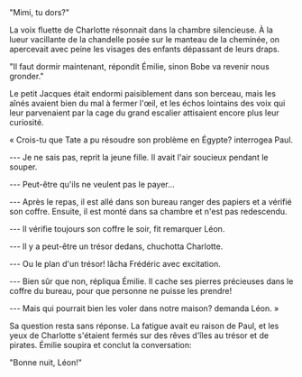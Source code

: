 <!--
C02S03: Le coffre
Personnages:

POV: Léon Grünberg
Résumé:
Les enfants sont intrigués par le coffre dans lequel Adolphe range ses diamants
chaque jour.
-->


## 


"Mimi, tu dors?"

La voix fluette de Charlotte résonnait dans la chambre silencieuse.
À la lueur vacillante de la chandelle posée sur le manteau de la cheminée, 
on apercevait avec peine les visages des enfants dépassant de leurs draps.


"Il faut dormir maintenant, répondit Émilie, sinon Bobe va revenir nous
gronder."

Le petit Jacques était endormi paisiblement dans son berceau, mais les aînés
avaient bien du mal à fermer l'œil, et les échos lointains des voix
qui leur parvenaient par la cage du grand escalier attisaient encore plus
leur curiosité.

« Crois-tu que Tate a pu résoudre son problème en Égypte? interrogea Paul.

--- Je ne sais pas, reprit la jeune fille. Il avait l'air soucieux pendant le
souper.

--- Peut-être qu'ils ne veulent pas le payer…

--- Après le repas, il est allé dans son bureau ranger des papiers
et a vérifié son coffre. Ensuite, il est monté dans sa chambre et n'est pas
redescendu.

--- Il vérifie toujours son coffre le soir, fit remarquer Léon.

--- Il y a peut-être un trésor dedans, chuchotta Charlotte.

--- Ou le plan d'un trésor! lâcha Frédéric avec excitation.

--- Bien sûr que non, répliqua Émilie. Il cache ses pierres précieuses
dans le coffre du bureau, pour que personne ne puisse les prendre!

--- Mais qui pourrait bien les voler dans notre maison? demanda Léon. »


Sa question resta sans réponse. La fatigue avait eu raison de Paul, et les yeux
de Charlotte s'étaient fermés sur des rêves d'îles au trésor et de pirates.
Émilie soupira et conclut la conversation:

"Bonne nuit, Léon!"

